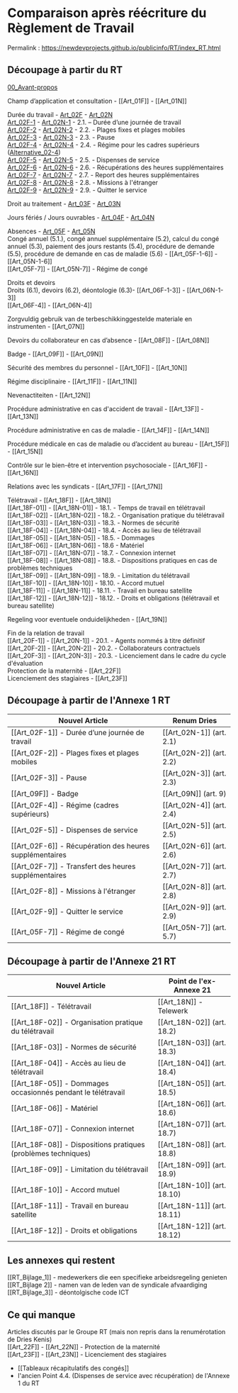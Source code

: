 # Comparaison après réécriture du Règlement de Travail

Permalink : https://newdevprojects.github.io/publicinfo/RT/index_RT.html

## Découpage à partir du RT

[00_Avant-propos](https://newdevprojects.github.io/publicinfo/RT/00_Avant-propos.html)

Champ d’application et consultation - [[Art_01F]]  - [[Art_01N]]

Durée du travail - [Art_02F](https://newdevprojects.github.io/publicinfo/RT/Art_02F.html)  - [Art_02N](https://newdevprojects.github.io/publicinfo/RT/Art_02N.html)  
[Art_02F-1](https://newdevprojects.github.io/publicinfo/RT/Art_02F-1.html) - [Art_02N-1](https://newdevprojects.github.io/publicinfo/RT/Art_02N-1.html) - 2.1. – Durée d’une journée de travail  
[Art_02F-2](https://newdevprojects.github.io/publicinfo/RT/Art_02F-2.html) - [Art_02N-2](https://newdevprojects.github.io/publicinfo/RT/Art_02N-2.html) - 2.2. - Plages fixes et plages mobiles  
[Art_02F-3](https://newdevprojects.github.io/publicinfo/RT/Art_02F-3.html) - [Art_02N-3](https://newdevprojects.github.io/publicinfo/RT/Art_02N-3.html) - 2.3. - Pause  
[Art_02F-4](https://newdevprojects.github.io/publicinfo/RT/Art_02F-4.html) - [Art_02N-4](https://newdevprojects.github.io/publicinfo/RT/Art_02N-4.html) - 2.4. - Régime pour les cadres supérieurs ([Alternative_02-4](https://newdevprojects.github.io/publicinfo/RT/Alternative_02-4.html))  
[Art_02F-5](https://newdevprojects.github.io/publicinfo/RT/Art_02F-5.html) - [Art_02N-5](https://newdevprojects.github.io/publicinfo/RT/Art_02N-5.html) - 2.5. - Dispenses de service  
[Art_02F-6](https://newdevprojects.github.io/publicinfo/RT/Art_02F-6.html) - [Art_02N-6](https://newdevprojects.github.io/publicinfo/RT/Art_02N-6.html) - 2.6. - Récupérations des heures supplémentaires  
[Art_02F-7](https://newdevprojects.github.io/publicinfo/RT/Art_02F-7.html) - [Art_02N-7](https://newdevprojects.github.io/publicinfo/RT/Art_02N-7.html) - 2.7. - Report des heures supplémentaires  
[Art_02F-8](https://newdevprojects.github.io/publicinfo/RT/Art_02F-8.html) - [Art_02N-8](https://newdevprojects.github.io/publicinfo/RT/Art_02N-8.html) - 2.8. - Missions à l'étranger  
[Art_02F-9](https://newdevprojects.github.io/publicinfo/RT/Art_02F-9.html) - [Art_02N-9](https://newdevprojects.github.io/publicinfo/RT/Art_02N-9.html) - 2.9. - Quitter le service

Droit au traitement - [Art_03F](https://newdevprojects.github.io/publicinfo/RT/Art_03F.html) - [Art_03N](https://newdevprojects.github.io/publicinfo/RT/Art_03N.html)

Jours fériés / Jours ouvrables - [Art_04F](https://newdevprojects.github.io/publicinfo/RT/Art_04F.html) - [Art_04N](https://newdevprojects.github.io/publicinfo/RT/Art_04N.html)

Absences - [Art_05F](https://newdevprojects.github.io/publicinfo/RT/Art_05F.html) - [Art_05N](https://newdevprojects.github.io/publicinfo/RT/Art_05N.html)  
Congé annuel (5.1.), congé annuel supplémentaire (5.2), calcul du congé annuel (5.3), paiement des jours restants (5.4), procédure de demande (5.5), procédure de demande en cas de maladie (5.6) - [[Art_05F-1-6]] - [[Art_05N-1-6]]  
[[Art_05F-7]] - [[Art_05N-7]] - Régime de congé

Droits et devoirs  
Droits (6.1), devoirs (6.2), déontologie (6.3)- [[Art_06F-1-3]] - [[Art_06N-1-3]]  
[[Art_06F-4]] - [[Art_06N-4]]

Zorgvuldig gebruik van de terbeschikkinggestelde materiale en instrumenten - [[Art_07N]]

Devoirs du collaborateur en cas d’absence - [[Art_08F]] - [[Art_08N]]

Badge - [[Art_09F]] - [[Art_09N]]

Sécurité des membres du personnel - [[Art_10F]] - [[Art_10N]]

Régime disciplinaire - [[Art_11F]] - [[Art_11N]]

Nevenactiteiten - [[Art_12N]]

Procédure administrative en cas d'accident de travail - [[Art_13F]] - [[Art_13N]]

Procédure administrative en cas de maladie - [[Art_14F]] - [[Art_14N]]

Procédure médicale en cas de maladie ou d’accident au bureau - [[Art_15F]] - [[Art_15N]]

Contrôle sur le bien-être et intervention psychosociale - [[Art_16F]] - [[Art_16N]]

Relations avec les syndicats - [[Art_17F]] - [[Art_17N]]

Télétravail - [[Art_18F]] - [[Art_18N]]  
[[Art_18F-01]] - [[Art_18N-01]] - 18.1. - Temps de travail en télétravail  
[[Art_18F-02]] - [[Art_18N-02]] - 18.2. - Organisation pratique du télétravail  
[[Art_18F-03]] - [[Art_18N-03]] - 18.3. - Normes de sécurité  
[[Art_18F-04]] - [[Art_18N-04]] - 18.4. - Accès au lieu de télétravail  
[[Art_18F-05]] - [[Art_18N-05]] - 18.5. - Dommages  
[[Art_18F-06]] - [[Art_18N-06]] - 18.6 - Matériel  
[[Art_18F-07]] - [[Art_18N-07]] - 18.7. - Connexion internet  
[[Art_18F-08]] - [[Art_18N-08]] - 18.8. - Dispositions pratiques en cas de problèmes techniques  
[[Art_18F-09]] - [[Art_18N-09]] - 18.9. - Limitation du télétravail  
[[Art_18F-10]] - [[Art_18N-10]] - 18.10. - Accord mutuel  
[[Art_18F-11]] - [[Art_18N-11]] - 18.11. - Travail en bureau satellite  
[[Art_18F-12]] - [[Art_18N-12]] - 18.12. - Droits et obligations (télétravail et bureau satellite)

Regeling voor eventuele onduidelijkheden - [[Art_19N]]

Fin de la relation de travail  
[[Art_20F-1]]  - [[Art_20N-1]] - 20.1. - Agents nommés à titre définitif  
[[Art_20F-2]]  - [[Art_20N-2]] - 20.2. - Collaborateurs contractuels  
[[Art_20F-3]]  - [[Art_20N-3]] - 20.3. - Licenciement dans le cadre du cycle d'évaluation  
Protection de la maternité - [[Art_22F]]  
Licenciement des stagiaires - [[Art_23F]]

## Découpage à partir de l'Annexe 1 RT

| Nouvel Article                                            | Renum Dries                |
| --------------------------------------------------------- | -------------------------- |
| [[Art_02F-1]] - Durée d’une journée de travail            | [[Art_02N-1]]  (art. 2.1)  |
| [[Art_02F-2]] - Plages fixes et plages mobiles            | [[Art_02N-2]]  (art. 2.2)  |
| [[Art_02F-3]] - Pause                                     | [[Art_02N-3]] (art. 2.3)   |
| [[Art_09F]] - Badge                                       | [[Art_09N]]    (art. 9)    |
| [[Art_02F-4]] - Régime (cadres supérieurs)                | [[Art_02N-4]] (art. 2.4)   |
| [[Art_02F-5]] - Dispenses de service                      | [[Art_02N-5]]  (art. 2.5)  |
| [[Art_02F-6]] - Récupération des heures supplémentaires   | [[Art_02N-6]] (art. 2.6)   |
| [[Art_02F-7]] - Transfert des heures supplémentaires      | [[Art_02N-7]]   (art. 2.7) |
| [[Art_02F-8]] - Missions à l'étranger                     | [[Art_02N-8]] (art. 2.8)   |
| [[Art_02F-9]] - Quitter le service                        | [[Art_02N-9]]   (art. 2.9) |
| [[Art_05F-7]] - Régime de congé                           | [[Art_05N-7]] (art. 5.7)   |

## Découpage à partir de l'Annexe 21 RT

| Nouvel Article                                                 | Point de l'ex-Annexe 21      |
| -------------------------------------------------------------- | ---------------------------- |
| [[Art_18F]] - Télétravail                                      | [[Art_18N]] - Telewerk       |
| [[Art_18F-02]] - Organisation pratique du télétravail          | [[Art_18N-02]]  (art. 18.2)  |
| [[Art_18F-03]] - Normes de sécurité                            | [[Art_18N-03]] (art. 18.3)   |
| [[Art_18F-04]] - Accès au lieu de télétravail                  | [[Art_18N-04]] (art. 18.4)   |
| [[Art_18F-05]] - Dommages occasionnés pendant le télétravail   | [[Art_18N-05]]  (art. 18.5)  |
| [[Art_18F-06]] - Matériel                                      | [[Art_18N-06]] (art. 18.6)   |
| [[Art_18F-07]] - Connexion internet                            | [[Art_18N-07]] (art. 18.7)   |
| [[Art_18F-08]] - Dispositions pratiques (problèmes techniques) | [[Art_18N-08]] (art. 18.8)   |
| [[Art_18F-09]] - Limitation du télétravail                     | [[Art_18N-09]] (art. 18.9)   |
| [[Art_18F-10]] - Accord mutuel                                 | [[Art_18N-10]]  (art. 18.10) |
| [[Art_18F-11]] - Travail en bureau satellite                   | [[Art_18N-11]] (art. 18.11)  |
| [[Art_18F-12]] - Droits et obligations                         | [[Art_18N-12]] (art. 18.12)  |

## Les annexes qui restent

[[RT_Bijlage_1]] - medewerkers die een specifieke arbeidsregeling genieten  
[[RT_Bijlage 2]] - namen van de leden van de syndicale afvaardiging  
[[RT_Bijlage_3]] - déontolgische code ICT 

## Ce qui manque

Articles discutés par le Groupe RT (mais non repris dans la renumérotation de Dries Kenis)  
[[Art_22F]] - [[Art_22N]] - Protection de la maternité  
[[Art_23F]] - [[Art_23N]] - Licenciement des stagiaires  

* [[Tableaux récapitulatifs des congés]]  
* l'ancien Point 4.4. (Dispenses de service avec récupération) de l'Annexe 1 du RT

